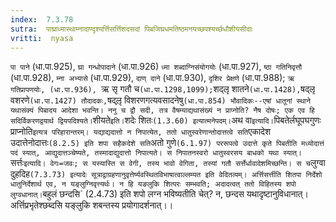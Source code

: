 ```yaml
---
index:  7.3.78
sutra:  पाघ्राध्मास्थाम्नादाण्दृश्यर्त्तिसर्त्तिशदसदां पिबजिघ्रधमतिष्ठमनयच्छपश्यर्च्छधौशीयसीदाः
vritti:  nyasa
---
```


`पा पाने` (धा.पा.925), `घ्रा गन्धोपादाने` (धा.पा.926) `ध्मा शब्दाग्निसंयोगयोः` (धा.पा.927), `ष्ठा गतिनिवृत्तौ` (धा.पा.928), `म्ना अभ्यासे` (धा.पा.929), `दाण् दाने` (धा.पा.930), `दृशिर प्रेक्षणे` (धा.पा.988); `ऋ गतिप्रापणयोः, (धा.पा.936), `ऋ सृ गतौ च` (धा.पा.1298,1099); `शद्लृ शातने` (धा.पा.1428), `षद्लृ वशरणे` (धा.पा.1427) तौदादकः, `षद्लृ़ विशरणगत्यवसादनेषु` (धा.पा.854) भौवादिकः--एषां धातूनां स्थाने यथासंक्यं पिबादय आदेशा भवन्ति। ननु च द्वौ सदी, तत्र वैषम्याद्यथासंख्यं न प्राप्नोति? नैष दोषः; एक एव हि सदिर्विकरणद्वयार्थ द्वियपदिश्यते। `शीयते` इति। `शदेः शितः` (1.3.60) इत्यात्मनेपदम्।
`अथ वा` इत्यादि। `पिबतेर्लघूपघगुणः प्राप्नोति` इत्यत्र परिहारान्तरम्। यद्याद्यदात्तो न निपात्येत, ततो धातुस्वरेणान्तोदात्तत्वे सति `एकादेश उदात्तेनोदात्तः` (8.2.5) इति शपा सहैकदेशे सति `अतो गुणे` (6.1.97) पररूपत्वे उदात्ते कृते पिबतीति मध्योदात्तं पदं स्यात्, आद्युदात्तञ्चेष्यते, तस्मादाद्युदात्तो निपात्यते। स निपातनस्वरो धातुस्वरसय बाधको यथा स्यात्। `सर्त्तः` इत्यादि। वेगः=जवः; स यस्यास्ति स वेगी, तस्य भावो वेगिता, तस्यां गतौ सर्त्तेर्धावादेशमिच्छन्ति। स च `लुग्वा दुहदिह` (7.3.73) इत्यादेः सूत्राद्वाग्रहणानुवृत्तेर्ष्यवस्थितविभाषात्वाल्लम्यत इति वेदितव्यम्। अर्त्तिसर्त्तीति शितपा निर्देशो धातुनिर्देशार्थ एव, न यङ्लुग्निवृत्त्यर्थः। न हि यङलुकि शित्परः सम्भवति; अदादत्वत् ततो विहितस्य शपो लुग्वधानात्। `बहुलं छन्दसि` (2.4.73) इति शपो लग्न भविष्यतीति चेत्? न, छन्दस यथादृष्टानुविधानात्। अर्त्तिप्रभृतेश्छब्दसि यङ्लुकि शबन्तस्य प्रयोगादर्शनात्।।

